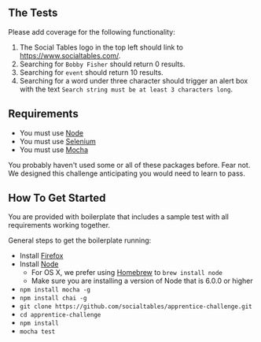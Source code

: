 

## The Tests

Please add coverage for the following functionality:

1. The Social Tables logo in the top left should link to <https://www.socialtables.com/>.
2. Searching for `Bobby Fisher` should return 0 results.
3. Searching for `event` should return 10 results.
4. Searching for a word under three character should trigger an alert box with the text `Search string must be at least 3 characters long`.


## Requirements

* You must use [Node](https://nodejs.org/)
* You must use [Selenium](https://github.com/SeleniumHQ/selenium/wiki/WebDriverJs)
* You must use [Mocha](https://mochajs.org/)

You probably haven't used some or all of these packages before. Fear not.  We designed this challenge anticipating you would need to learn to pass.

## How To Get Started

You are provided with boilerplate that includes a sample test with all requirements working together.

General steps to get the boilerplate running:

* Install [Firefox](https://www.mozilla.org/en-US/firefox/new/)
* Install [Node](https://nodejs.org/en/download/)
  * For OS X, we prefer using [Homebrew](http://brew.sh/) to `brew install node`
  * Make sure you are installing a version of Node that is 6.0.0 or higher
* `npm install mocha -g`
* `npm install chai -g`
* `git clone https://github.com/socialtables/apprentice-challenge.git`
* `cd apprentice-challenge`
* `npm install`
* `mocha test`


